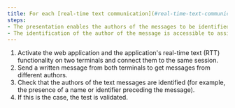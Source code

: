 ```yaml
---
title: For each [real-time text communication](#real-time-text-communication) functionality used with a [two-way voice communication](#two-way-voice-communication-web-application) functionality that identifies the speakers, do the messages respect these conditions?
steps:
- The presentation enables the authors of the messages to be identified;
- The identification of the author of the message is accessible to assistive technologies.
---
```


1. Activate the web application and the application's real-time text (RTT) functionality on two terminals and connect them to the same session.
2. Send a written message from both terminals to get messages from different authors.
3. Check that the authors of the text messages are identified (for example, the presence of a name or identifier preceding the message).
4. If this is the case, the test is validated.